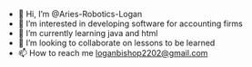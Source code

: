 - 👋 Hi, I’m @Aries-Robotics-Logan
- 👀 I’m interested in developing software for accounting firms
- 🌱 I’m currently learning java and html
- 💞️ I’m looking to collaborate on lessons to be learned
- 📫 How to reach me loganbishop2202@gmail.com

<!---
Aries-Robotics-Logan/Aries-Robotics-Logan is a ✨ special ✨ repository because its `README.md` (this file) appears on your GitHub profile.
You can click the Preview link to take a look at your changes.
--->
